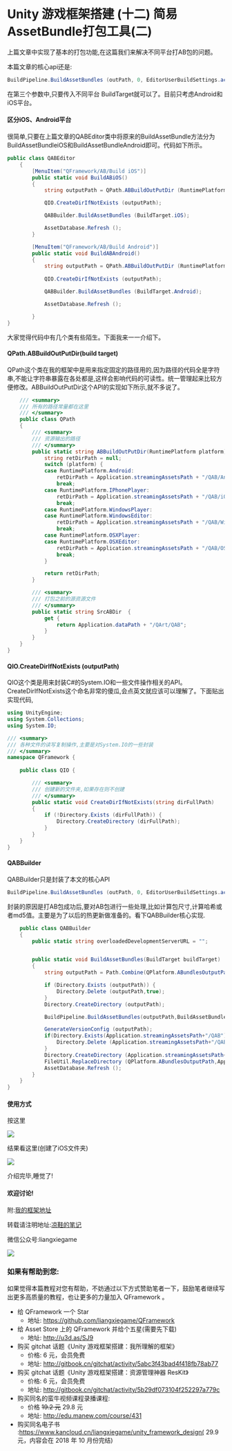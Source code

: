 # Unity 游戏框架搭建 (十二) 简易AssetBundle打包工具(二)

上篇文章中实现了基本的打包功能,在这篇我们来解决不同平台打AB包的问题。

本篇文章的核心api还是:
``` csharp
BuildPipeline.BuildAssetBundles (outPath, 0, EditorUserBuildSettings.activeBuildTarget);  
```

在第三个参数中,只要传入不同平台 BuildTarget就可以了。目前只考虑Android和iOS平台。

#### 区分iOS、Android平台

很简单,只要在上篇文章的QABEditor类中将原来的BuildAssetBundle方法分为BuildAssetBundleiOS和BuildAssetBundleAndroid即可。代码如下所示。
``` csharp
public class QABEditor
	{
		[MenuItem("QFramework/AB/Build iOS")]
		public static void BuildABiOS()
		{
			string outputPath = QPath.ABBuildOutPutDir (RuntimePlatform.IPhonePlayer);

			QIO.CreateDirIfNotExists (outputPath);

			QABBuilder.BuildAssetBundles (BuildTarget.iOS);

			AssetDatabase.Refresh ();
		}

		[MenuItem("QFramework/AB/Build Android")]
		public static void BuildABAndroid()
		{
			string outputPath = QPath.ABBuildOutPutDir (RuntimePlatform.Android);
				
			QIO.CreateDirIfNotExists (outputPath);

			QABBuilder.BuildAssetBundles (BuildTarget.Android);

			AssetDatabase.Refresh ();

		}
}
```
大家觉得代码中有几个类有些陌生。下面我来一一介绍下。

#### QPath.ABBuildOutPutDir(build target)

QPath这个类在我的框架中是用来指定固定的路径用的,因为路径的代码全是字符串,不能让字符串暴露在各处都是,这样会影响代码的可读性。统一管理起来比较方便修改。ABBuildOutPutDir这个API的实现如下所示,就不多说了。
``` csharp
	/// <summary>
	/// 所有的路径常量都在这里
	/// </summary>
	public class QPath 
	{
		/// <summary>
		/// 资源输出的路径
		/// </summary>
		public static string ABBuildOutPutDir(RuntimePlatform platform) {
			string retDirPath = null;
			switch (platform) {
			case RuntimePlatform.Android:
				retDirPath = Application.streamingAssetsPath + "/QAB/Android";
				break;
			case RuntimePlatform.IPhonePlayer:
				retDirPath = Application.streamingAssetsPath + "/QAB/iOS";
				break;
			case RuntimePlatform.WindowsPlayer:
			case RuntimePlatform.WindowsEditor:
				retDirPath = Application.streamingAssetsPath + "/QAB/Windows";
				break;
			case RuntimePlatform.OSXPlayer:
			case RuntimePlatform.OSXEditor:
				retDirPath = Application.streamingAssetsPath + "/QAB/OSX";
				break;
			}

			return retDirPath;
		}

		/// <summary>
		/// 打包之前的源资源文件
		/// </summary>
		public static string SrcABDir  {
			get {
				return Application.dataPath + "/QArt/QAB";
			}
		}
    }
}
```
#### QIO.CreateDirIfNotExists (outputPath)

QIO这个类是用来封装C#的System.IO和一些文件操作相关的API。CreateDirIfNotExists这个命名非常的傻瓜,会点英文就应该可以理解了。下面贴出实现代码,
``` csharp
using UnityEngine;
using System.Collections;
using System.IO;

/// <summary>
/// 各种文件的读写复制操作,主要是对System.IO的一些封装
/// </summary>
namespace QFramework {
	
	public class QIO {

		/// <summary>
		/// 创建新的文件夹,如果存在则不创建
		/// </summary>
		public static void CreateDirIfNotExists(string dirFullPath)
		{
			if (!Directory.Exists (dirFullPath)) {
				Directory.CreateDirectory (dirFullPath);
			}
		}
	}
}
```

#### QABBuilder
QABBuilder只是封装了本文的核心API
``` csharp
BuildPipeline.BuildAssetBundles (outPath, 0, EditorUserBuildSettings.activeBuildTarget);  
```
封装的原因是打AB包成功后,要对AB包进行一些处理,比如计算包尺寸,计算哈希或者md5值。主要是为了以后的热更新做准备的。看下QABBuilder核心实现.

``` csharp
	public class QABBuilder
	{
		public static string overloadedDevelopmentServerURL = "";


		public static void BuildAssetBundles(BuildTarget buildTarget)
		{
			string outputPath = Path.Combine(QPlatform.ABundlesOutputPath,  QPlatform.GetPlatformName());

			if (Directory.Exists (outputPath)) {
				Directory.Delete (outputPath,true);
			}
			Directory.CreateDirectory (outputPath);

			BuildPipeline.BuildAssetBundles(outputPath,BuildAssetBundleOptions.None,buildTarget);

			GenerateVersionConfig (outputPath);
			if(Directory.Exists(Application.streamingAssetsPath+"/QAB")){
				Directory.Delete (Application.streamingAssetsPath+"/QAB",true);
			}
			Directory.CreateDirectory (Application.streamingAssetsPath+"/QAB");
			FileUtil.ReplaceDirectory (QPlatform.ABundlesOutputPath,Application.streamingAssetsPath+"/QAB");
			AssetDatabase.Refresh ();
		}
    }
}
```

#### 使用方式

按这里

![](https://ws1.sinaimg.cn/large/006tKfTcgy1frotpdnmeqj30io07egmz.jpg)

结果看这里(创建了iOS文件夹)

![](https://ws1.sinaimg.cn/large/006tNc79gy1fqisnf9h8wj30e00fmglj.jpg)

介绍完毕,睡觉了!

#### 欢迎讨论!

附:[我的框架地址](https://github.com/liangxiegame/QFramework)

转载请注明地址:[凉鞋的笔记](http://liangxiegame.com/)

微信公众号:liangxiegame

![](https://ws3.sinaimg.cn/large/006tKfTcgy1frotphkbcwj30by0byt9i.jpg)

### 如果有帮助到您:

如果觉得本篇教程对您有帮助，不妨通过以下方式赞助笔者一下，鼓励笔者继续写出更多高质量的教程，也让更多的力量加入 QFramework 。

- 给 QFramework 一个 Star
  - 地址: https://github.com/liangxiegame/QFramework
- 给 Asset Store 上的 QFramework 并给个五星(需要先下载)
  - 地址: http://u3d.as/SJ9
- 购买 gitchat 话题《Unity 游戏框架搭建：我所理解的框架》
  - 价格: 6 元，会员免费
  - 地址:  http://gitbook.cn/gitchat/activity/5abc3f43bad4f418fb78ab77
- 购买 gitchat 话题《Unity 游戏框架搭建：资源管理神器 ResKit》
  - 价格: 6 元，会员免费
  - 地址:  http://gitbook.cn/gitchat/activity/5b29df073104f252297a779c
- 购买同名的蛮牛视频课程录播课程:
  - 价格 ~~19.2 元~~ 29.8 元
  - 地址: http://edu.manew.com/course/431 
- 购买同名电子书 :https://www.kancloud.cn/liangxiegame/unity_framework_design( 29.9 元，内容会在 2018 年 10 月份完结)